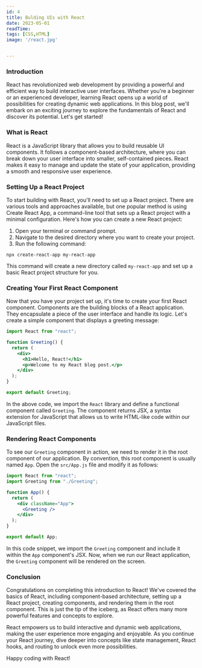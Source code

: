 ```yaml
---
id: 4
title: Bulding UIs with React
date: 2023-05-01
readTime: 
tags: [CSS,HTML]
image: '/react.jpg'


---
```


### Introduction

React has revolutionized web development by providing a powerful and efficient way to build interactive user interfaces. Whether you're a beginner or an experienced developer, learning React opens up a world of possibilities for creating dynamic web applications. In this blog post, we'll embark on an exciting journey to explore the fundamentals of React and discover its potential. Let's get started!

### What is React

React is a JavaScript library that allows you to build reusable UI components. It follows a component-based architecture, where you can break down your user interface into smaller, self-contained pieces. React makes it easy to manage and update the state of your application, providing a smooth and responsive user experience.

### Setting Up a React Project

To start building with React, you'll need to set up a React project. There are various tools and approaches available, but one popular method is using Create React App, a command-line tool that sets up a React project with a minimal configuration. Here's how you can create a new React project:

1. Open your terminal or command prompt.
1. Navigate to the desired directory where you want to create your project.
1. Run the following command:

```
npx create-react-app my-react-app
```

This command will create a new directory called `my-react-app` and set up a basic React project structure for you.

### Creating Your First React Component

Now that you have your project set up, it's time to create your first React component. Components are the building blocks of a React application. They encapsulate a piece of the user interface and handle its logic. Let's create a simple component that displays a greeting message:

```jsx
import React from "react";

function Greeting() {
  return (
    <div>
      <h1>Hello, React!</h1>
      <p>Welcome to my React blog post.</p>
    </div>
  );
}

export default Greeting;
```

In the above code, we import the `React` library and define a functional component called `Greeting`. The component returns JSX, a syntax extension for JavaScript that allows us to write HTML-like code within our JavaScript files.

### Rendering React Components

To see our `Greeting` component in action, we need to render it in the root component of our application. By convention, this root component is usually named `App`. Open the `src/App.js` file and modify it as follows:

```jsx
import React from "react";
import Greeting from "./Greeting";

function App() {
  return (
    <div className="App">
      <Greeting />
    </div>
  );
}

export default App;
```

In this code snippet, we import the `Greeting` component and include it within the `App` component's JSX. Now, when we run our React application, the `Greeting` component will be rendered on the screen.

### Conclusion

Congratulations on completing this introduction to React! We've covered the basics of React, including component-based architecture, setting up a React project, creating components, and rendering them in the root component. This is just the tip of the iceberg, as React offers many more powerful features and concepts to explore.

React empowers us to build interactive and dynamic web applications, making the user experience more engaging and enjoyable. As you continue your React journey, dive deeper into concepts like state management, React hooks, and routing to unlock even more possibilities.

Happy coding with React!
